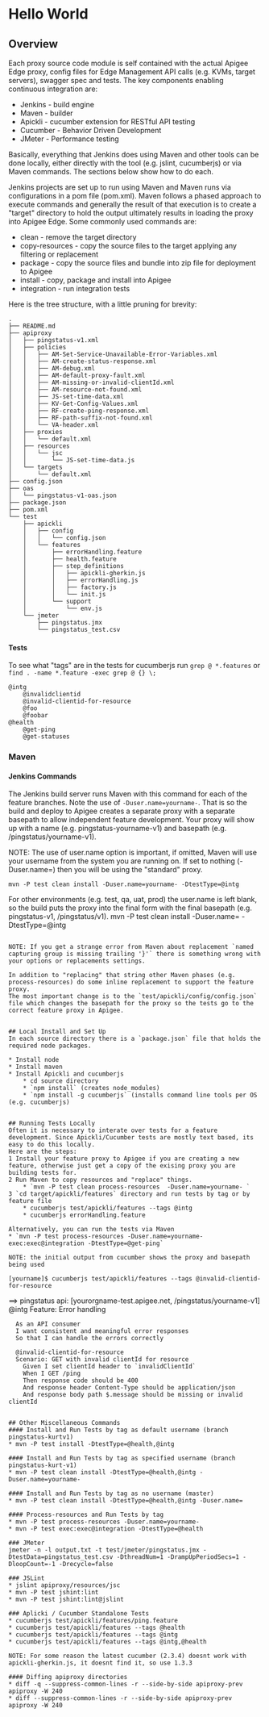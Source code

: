 # Hello World

## Overview
Each proxy source code module is self contained with the actual Apigee Edge proxy, config files for Edge Management API calls (e.g. KVMs, target servers), swagger spec and tests.
The key components enabling continuous integration are:
* Jenkins - build engine
* Maven - builder
* Apickli - cucumber extension for RESTful API testing
* Cucumber - Behavior Driven Development
* JMeter - Performance testing

Basically, everything that Jenkins does using Maven and other tools can be done locally, either directly with the tool (e.g. jslint, cucumberjs) or via Maven commands. The sections below show how to do each.

Jenkins projects are set up to run using Maven and Maven runs via configurations in a pom file (pom.xml). Maven follows a phased approach to execute commands and generally the result of that execution is to create a "target" directory to hold the output ultimately results in loading the proxy into Apigee Edge. Some commonly used commands are:
* clean - remove the target directory
* copy-resources - copy the source files to the target applying any filtering or replacement
* package - copy the source files and bundle into zip file for deployment to Apigee
* install - copy, package and install into Apigee
* integration - run integration tests

Here is the tree structure, with a little pruning for brevity:
```
.
├── README.md
├── apiproxy
│   ├── pingstatus-v1.xml
│   ├── policies
│   │   ├── AM-Set-Service-Unavailable-Error-Variables.xml
│   │   ├── AM-create-status-response.xml
│   │   ├── AM-debug.xml
│   │   ├── AM-default-proxy-fault.xml
│   │   ├── AM-missing-or-invalid-clientId.xml
│   │   ├── AM-resource-not-found.xml
│   │   ├── JS-set-time-data.xml
│   │   ├── KV-Get-Config-Values.xml
│   │   ├── RF-create-ping-response.xml
│   │   ├── RF-path-suffix-not-found.xml
│   │   └── VA-header.xml
│   ├── proxies
│   │   └── default.xml
│   ├── resources
│   │   └── jsc
│   │       └── JS-set-time-data.js
│   └── targets
│       └── default.xml
├── config.json
├── oas
│   └── pingstatus-v1-oas.json
├── package.json
├── pom.xml
└── test
    ├── apickli
    │   ├── config
    │   │   └── config.json
    │   └── features
    │       ├── errorHandling.feature
    │       ├── health.feature
    │       ├── step_definitions
    │       │   ├── apickli-gherkin.js
    │       │   ├── errorHandling.js
    │       │   ├── factory.js
    │       │   └── init.js
    │       └── support
    │           └── env.js
    └── jmeter
        ├── pingstatus.jmx
        └── pingstatus_test.csv
```

#### Tests
To see what "tags" are in the tests for cucumberjs run `grep @ *.features` or `find . -name *.feature -exec grep @ {} \;`
```
@intg
    @invalidclientid
    @invalid-clientid-for-resource
    @foo
    @foobar
@health
    @get-ping
    @get-statuses
```

### Maven
#### Jenkins Commands
The Jenkins build server runs Maven with this command for each of the feature branches. Note the use of `-Duser.name=yourname-`. That is so the build and deploy to Apigee creates a separate proxy with a separate basepath to allow independent feature development. Your proxy will show up with a name (e.g. pingstatus-yourname-v1) and basepath (e.g. /pingstatus/yourname-v1).

NOTE: The use of user.name option is important, if omitted, Maven will use your username from the system you are running on. If set to nothing (-Duser.name=) then you will be using the "standard" proxy.

```
mvn -P test clean install -Duser.name=yourname- -DtestType=@intg
```

For other environments (e.g. test, qa, uat, prod) the user.name is left blank, so the build puts the proxy into the final form with the final basepath (e.g. pingstatus-v1, /pingstatus/v1).
mvn -P test clean install -Duser.name= -DtestType=@intg
```

NOTE: If you get a strange error from Maven about replacement `named capturing group is missing trailing '}'` there is something wrong with your options or replacements settings.

In addition to "replacing" that string other Maven phases (e.g. process-resources) do some inline replacement to support the feature proxy.
The most important change is to the `test/apickli/config/config.json` file which changes the basepath for the proxy so the tests go to the correct feature proxy in Apigee.


## Local Install and Set Up
In each source directory there is a `package.json` file that holds the required node packages.

* Install node
* Install maven
* Install Apickli and cucumberjs
    * cd source directory
    * `npm install` (creates node_modules)
    * `npm install -g cucumberjs` (installs command line tools per OS (e.g. cucumberjs)


## Running Tests Locally
Often it is necessary to interate over tests for a feature development. Since Apickli/Cucumber tests are mostly text based, its easy to do this locally. 
Here are the steps:
1 Install your feature proxy to Apigee if you are creating a new feature, otherwise just get a copy of the exising proxy you are building tests for.
2 Run Maven to copy resources and "replace" things. 
    * `mvn -P test clean process-resources  -Duser.name=yourname- `
3 `cd target/apickli/features` directory and run tests by tag or by feature file
    * cucumberjs test/apickli/features --tags @intg
    * cucumberjs errorHandling.feature

Alternatively, you can run the tests via Maven
* `mvn -P test process-resources -Duser.name=yourname- exec:exec@integration -DtestType=@get-ping`

NOTE: the initial output from cucumber shows the proxy and basepath being used
```
    [yourname]$ cucumberjs test/apickli/features --tags @invalid-clientid-for-resource
==> pingstatus api: [yourorgname-test.apigee.net, /pingstatus/yourname-v1]
    @intg
    Feature: Error handling

      As an API consumer
      I want consistent and meaningful error responses
      So that I can handle the errors correctly

      @invalid-clientid-for-resource
      Scenario: GET with invalid clientId for resource
        Given I set clientId header to `invalidClientId`
        When I GET /ping
        Then response code should be 400
        And response header Content-Type should be application/json
        And response body path $.message should be missing or invalid clientId
```

## Other Miscellaneous Commands
#### Install and Run Tests by tag as default username (branch pingstatus-kurtv1)
* mvn -P test install -DtestType=@health,@intg

#### Install and Run Tests by tag as specified username (branch pingstatus-kurt-v1)
* mvn -P test clean install -DtestType=@health,@intg -Duser.name=yourname-

#### Install and Run Tests by tag as no username (master)
* mvn -P test clean install -DtestType=@health,@intg -Duser.name=

#### Process-resources and Run Tests by tag
* mvn -P test process-resources -Duser.name=yourname-
* mvn -P test exec:exec@integration -DtestType=@health

### JMeter
jmeter -n -l output.txt -t test/jmeter/pingstatus.jmx -DtestData=pingstatus_test.csv -DthreadNum=1 -DrampUpPeriodSecs=1 -DloopCount=-1 -Drecycle=false

### JSLint
* jslint apiproxy/resources/jsc
* mvn -P test jshint:lint
* mvn -P test jshint:lint@jslint

### Aplicki / Cucumber Standalone Tests
* cucumberjs test/apickli/features/ping.feature
* cucumberjs test/apickli/features --tags @health
* cucumberjs test/apickli/features --tags @intg
* cucumberjs test/apickli/features --tags @intg,@health

NOTE: For some reason the latest cucumber (2.3.4) doesnt work with apickli-gherkin.js, it doesnt find it, so use 1.3.3

#### Diffing apiproxy directories
* diff -q --suppress-common-lines -r --side-by-side apiproxy-prev apiproxy -W 240
* diff --suppress-common-lines -r --side-by-side apiproxy-prev apiproxy -W 240
